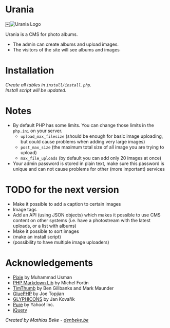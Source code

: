 Urania
======

￼![Urania Logo](http://denbeke.be/urania/img/logo.png)

Urania is a CMS for photo albums.

* The admin can create albums and upload images.
* The visitors of the site will see albums and images

Installation
============

*Create all tables in `install/install.php`.*  
*Install script will be updated.*


Notes
=====

* By default PHP has some limits.
  You can change those limits in the `php.ini` on your server.
	* `upload_max_filesize` (should be enough for basic image uploading, but could cause problems when adding very large images)
	* `post_max_size` (the maximum total size of all image you are trying to upload)
	* `max_file_uploads` (by default you can add only 20 images at once)
* Your admin password is stored in plain text, make sure this password is unique and can not cause problems for other (more important) services


TODO for the next version
=========================

* Make it possible to add a caption to certain images
* Image  tags
* Add an API (using JSON objects) which makes it possible to use CMS content on other systems (i.e. have a photostream with the latest uploads, or a list with albums)
* Make it possible to sort images
* (make an install script)
* (possibility to have multiple image uploaders)

Acknowledgements
================

* [Pixie](https://github.com/usmanhalalit/pixie) by Muhammad Usman
* [PHP Markdown Lib](https://github.com/michelf/php-markdown) by Michel Fortin
* [TimThumb](http://www.binarymoon.co.uk/projects/timthumb/) by Ben Gillbanks and Mark Maunder
* [GluePHP](http://gluephp.com) by Joe Topjian
* [GLYPHICONS](http://glyphicons.com) by Jan Kovařík
* [Pure](http://purecss.io) by Yahoo! Inc.
* [jQuery](http://jquery.com)


*Created by Mathias Beke - [denbeke.be](http://denbeke.be)*